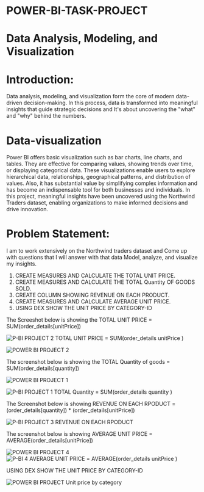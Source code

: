 # POWER-BI-TASK-PROJECT

# Data Analysis, Modeling, and Visualization

# Introduction:
Data analysis, modeling, and visualization form the core of modern data-driven decision-making. In this process, data is transformed into meaningful insights that guide strategic decisions and It's about uncovering the "what" and "why" behind the numbers.

# Data-visualization
Power BI offers basic visualization such as bar charts, line charts, and tables. They are effective for comparing values, showing trends over time, or displaying categorical data. These visualizations enable users to explore hierarchical data, relationships, geographical patterns, and distribution of values. Also, it has substantial value by simplifying complex information and has become an indispensable tool for both businesses and individuals. In this project, meaningful insights have been uncovered using the Northwind Traders dataset, enabling organizations to make informed decisions and drive innovation.

# Problem Statement:
I am to work extensively on the Northwind traders dataset and Come up with questions that I will answer with that data Model, analyze, and visualize my insights.

1. CREATE MEASURES AND CALCULATE THE TOTAL UNIT PRICE.
2. CREATE MEASURES AND CALCULATE THE TOTAL Quantity OF GOODS SOLD.
3. CREATE COLUMN SHOWING REVENUE ON EACH PRODUCT.
4. CREATE MEASURES AND CALCULATE AVERAGE UNIT PRICE.
5. USING DEX SHOW THE UNIT PRICE BY CATEGORY-ID



The Screeshot below is showing the TOTAL UNIT PRICE = SUM(order_details[unitPrice])

![P-BI PROJECT 2 TOTAL UNIT PRICE = SUM(order_details unitPrice )](https://github.com/Tonyigba/POWER-BI-TASK-PROJECT/assets/143624967/4f2ff87f-954c-453f-942a-a48a5a41c033)

![POWER BI PROJECT 2](https://github.com/Tonyigba/POWER-BI-TASK-PROJECT/assets/143624967/b1703569-bb11-48d5-8fa0-17bbbb4926da)


The screenshot below is showing the TOTAL Quantity of goods = SUM(order_details[quantity])

![POWER BI PROJECT 1](https://github.com/Tonyigba/POWER-BI-TASK-PROJECT/assets/143624967/eac24de9-6f3f-48d7-88e2-1e46e0192f68)

![P-BI PROJECT 1 TOTAL Quantity = SUM(order_details quantity )](https://github.com/Tonyigba/POWER-BI-TASK-PROJECT/assets/143624967/b917592e-7666-4e70-a238-ffdc03b7fafc)


The Screenshot below is showing REVENUE ON EACH RPODUCT = (order_details[quantity]) * (order_details[unitPrice])

![P-BI PROJECT 3 REVENUE ON EACH RPODUCT](https://github.com/Tonyigba/POWER-BI-TASK-PROJECT/assets/143624967/3b00490d-edf4-4e03-9d02-ca07ac579728)


The screenshot below is showing AVERAGE UNIT PRICE = AVERAGE(order_details[unitPrice])

![POWER BI PROJECT 4](https://github.com/Tonyigba/POWER-BI-TASK-PROJECT/assets/143624967/ca4ae8b7-3ec5-4fe1-92c7-edd24ee6b2f3)
![P-BI 4 AVERAGE UNIT PRICE = AVERAGE(order_details unitPrice )](https://github.com/Tonyigba/POWER-BI-TASK-PROJECT/assets/143624967/7539fa47-42c2-4c2c-93d9-53a4f213b75f)


USING DEX SHOW THE UNIT PRICE BY CATEGORY-ID

![POWER BI PROJECT Unit price by category](https://github.com/Tonyigba/POWER-BI-TASK-PROJECT/assets/143624967/c42bacc7-ded2-4a74-a8bc-ad54737216ee)
